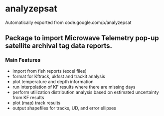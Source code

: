 # analyzepsat
Automatically exported from code.google.com/p/analyzepsat

## Package to import Microwave Telemetry pop-up satellite archival tag data reports. 

### Main Features
- import from fish reports (excel files)
- format for Kftrack, ukfsst and trackit analysis
- plot temperature and depth information
- run interpolation of KF results where there are missing days
- perform utilization distribution analysis based on estimated uncertainty from KF results
- plot (map) track results
- output shapefiles for tracks, UD, and error ellipses
